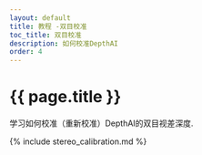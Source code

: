```yaml
---
layout: default
title: 教程 -双目校准
toc_title: 双目校准
description: 如何校准DepthAI
order: 4
---
```


# {{ page.title }}

学习如何校准（重新校准）DepthAI的双目视差深度.  

{% include stereo_calibration.md %}
